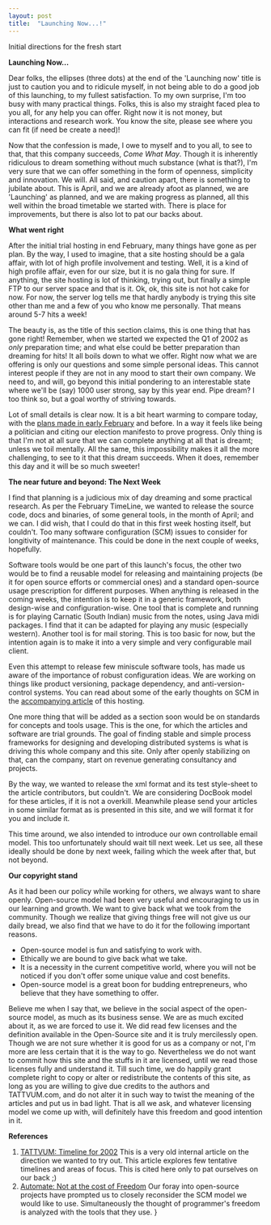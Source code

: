 ```yaml
---
layout: post
title:  "Launching Now...!"
---
```


Initial directions for the fresh start

**Launching Now...**

Dear folks, the ellipses (three dots) at the end of the 'Launching now' title is just to caution you and to ridicule myself, in not being able to do a good job of this launching, to my fullest satisfaction. To my own surprise, I'm too busy with many practical things. Folks, this is also my straight faced plea to you all, for any help you can offer. Right now it is not money, but interactions and research work. You know the site, please see where you can fit (if need be create a need)!

Now that the confession is made, I owe to myself and to you all, to see to that, that this company succeeds, *Come What May*. Though it is inherently ridiculous to dream something without much substance (what is that?), I'm very sure that we can offer something in the form of openness, simplicity and innovation. We will. All said, and caution apart, there is something to jubilate about. This is April, and we are already afoot as planned, we are 'Launching' as planned, and we are making progress as planned, all this well within the broad timetable we started with. There is place for improvements, but there is also lot to pat our backs about.

**What went right**

After the initial trial hosting in end February, many things have gone as per plan. By the way, I used to imagine, that a site hosting should be a gala affair, with lot of high profile involvement and testing. Well, it is a kind of high profile affair, even for our size, but it is no gala thing for sure. If anything, the site hosting is lot of thinking, trying out, but finally a simple FTP to our server space and that is it. Ok, ok, this site is not hot cake for now. For now, the server log tells me that hardly anybody is trying this site other than me and a few of you who know me personally. That means around 5-7 hits a week!

The beauty is, as the title of this section claims, this is one thing that has gone right! Remember, when we started we expected the Q1 of 2002 as *only* preparation time; and what else could be better preparation than dreaming for hits! It all boils down to what we offer. Right now what we are offering is only our questions and some simple personal ideas. This cannot interest people if they are not in any mood to start their own company. We need to, and will, go beyond this initial pondering to an interestable state where we'll be (say) 1000 user strong, say by this year end. Pipe dream? I too think so, but a goal worthy of striving towards.

Lot of small details is clear now. It is a bit heart warming to compare today, with the [plans made in early February](https://tattvum.com/Articles/2002/2002-04/2002-04-07/Ramu-TATTVUM-20020407-LaunchingNow.html#TIMELINE) and before. In a way it feels like being a politician and citing our election manifesto to prove progress. Only thing is that I'm not at all sure that we can complete anything at all that is dreamt; unless we toil mentally. All the same, this impossibility makes it all the more challenging, to see to it that this dream succeeds. When it does, remember this day and it will be so much sweeter!

**The near future and beyond: The Next Week**

I find that planning is a judicious mix of day dreaming and some practical research. As per the February TimeLine, we wanted to release the source code, docs and binaries, of some general tools, in the month of April; and we can. I did wish, that I could do that in this first week hosting itself, but couldn't. Too many software configuration (SCM) issues to consider for longitivity of maintenance. This could be done in the next couple of weeks, hopefully.

Software tools would be one part of this launch's focus, the other two would be to find a reusable model for releasing and maintaining projects (be it for open source efforts or commercial ones) and a standard open-source usage prescription for different purposes. When anything is released in the coming weeks, the intention is to keep it in a generic framework, both design-wise and configuration-wise. One tool that is complete and running is for playing Carnatic (South Indian) music from the notes, using Java midi packages. I find that it can be adapted for playing any music (especially western). Another tool is for mail storing. This is too basic for now, but the intention again is to make it into a very simple and very configurable mail client.

Even this attempt to release few miniscule software tools, has made us aware of the importance of robust configuration ideas. We are working on things like product versioning, package dependency, and anti-version-control systems. You can read about some of the early thoughts on SCM in the [accompanying article](https://tattvum.com/Articles/2002/2002-04/2002-04-07/Ramu-TATTVUM-20020407-LaunchingNow.html#SCM) of this hosting.

One more thing that will be added as a section soon would be on standards for concepts and tools usage. This is the one, for which the articles and software are trial grounds. The goal of finding stable and simple process frameworks for designing and developing distributed systems is what is driving this whole company and this site. Only after openly stabilizing on that, can the company, start on revenue generating consultancy and projects.

By the way, we wanted to release the xml format and its test style-sheet to the article contributors, but couldn't. We are considering DocBook model for these articles, if it is not a overkill. Meanwhile please send your articles in some similar format as is presented in this site, and we will format it for you and include it.

This time around, we also intended to introduce our own controllable email model. This too unfortunately should wait till next week. Let us see, all these ideally should be done by next week, failing which the week after that, but not beyond.

**Our copyright stand**

As it had been our policy while working for others, we always want to share openly. Open-source model had been very useful and encouraging to us in our learning and growth. We want to give back what we took from the community. Though we realize that giving things free will not give us our daily bread, we also find that we have to do it for the following important reasons.

*   Open-source model is fun and satisfying to work with.
*   Ethically we are bound to give back what we take.
*   It is a necessity in the current competitive world, where you will not be noticed if you don't offer some unique value and cost benefits.
*   Open-source model is a great boon for budding entrepreneurs, who believe that they have something to offer.

Believe me when I say that, we believe in the social aspect of the open-source model, as much as its business sense. We are as much excited about it, as we are forced to use it. We did read few licenses and the definition available in the Open-Source site and it is truly mercilessly open. Though we are not sure whether it is good for us as a company or not, I'm more are less certain that it is the way to go. Nevertheless we do not want to commit how this site and the stuffs in it are licensed, until we read those licenses fully and understand it. Till such time, we do happily grant complete right to copy or alter or redistribute the contents of this site, as long as you are willing to give due credits to the authors and TATTVUM.com, and do not alter it in such way to twist the meaning of the articles and put us in bad light. That is all we ask, and whatever licensing model we come up with, will definitely have this freedom and good intention in it.

**References**

1.  [TATTVUM: Timeline for 2002](https://www.tattvum.com/Articles/2002/2002-04/2002-04-07/Ramu-TATTVUM-20020218-TimeLine.html)
    This is a very old internal article on the direction we wanted to try out. This article explores few tentative timelines and areas of focus. This is cited here only to pat ourselves on our back ;)
2.  [Automate: Not at the cost of Freedom](https://www.tattvum.com/Articles/2002/2002-04/2002-04-07/Ramu-SE-20020407-FreedomAndSCM.html)
    Our foray into open-source projects have prompted us to closely reconsider the SCM model we would like to use. Simultaneously the thought of programmer's freedom is analyzed with the tools that they use.
}
